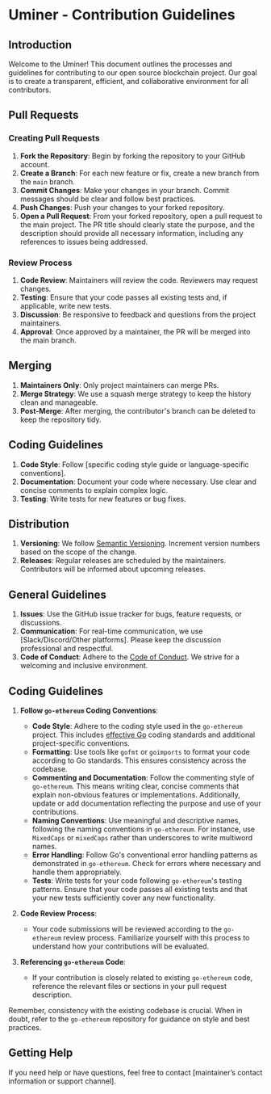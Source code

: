 # Uminer - Contribution Guidelines

## Introduction

Welcome to the Uminer! This document outlines the processes and guidelines for contributing to our open source blockchain project. Our goal is to create a transparent, efficient, and collaborative environment for all contributors.

## Pull Requests

### Creating Pull Requests

1. **Fork the Repository**: Begin by forking the repository to your GitHub account.
2. **Create a Branch**: For each new feature or fix, create a new branch from the `main` branch.
3. **Commit Changes**: Make your changes in your branch. Commit messages should be clear and follow best practices.
4. **Push Changes**: Push your changes to your forked repository.
5. **Open a Pull Request**: From your forked repository, open a pull request to the main project. The PR title should clearly state the purpose, and the description should provide all necessary information, including any references to issues being addressed.

### Review Process

1. **Code Review**: Maintainers will review the code. Reviewers may request changes.
2. **Testing**: Ensure that your code passes all existing tests and, if applicable, write new tests.
3. **Discussion**: Be responsive to feedback and questions from the project maintainers.
4. **Approval**: Once approved by a maintainer, the PR will be merged into the main branch.

## Merging

1. **Maintainers Only**: Only project maintainers can merge PRs.
2. **Merge Strategy**: We use a squash merge strategy to keep the history clean and manageable.
3. **Post-Merge**: After merging, the contributor's branch can be deleted to keep the repository tidy.

## Coding Guidelines

1. **Code Style**: Follow [specific coding style guide or language-specific conventions].
2. **Documentation**: Document your code where necessary. Use clear and concise comments to explain complex logic.
3. **Testing**: Write tests for new features or bug fixes.

## Distribution

1. **Versioning**: We follow [Semantic Versioning](https://semver.org/). Increment version numbers based on the scope of the change.
2. **Releases**: Regular releases are scheduled by the maintainers. Contributors will be informed about upcoming releases.

## General Guidelines

1. **Issues**: Use the GitHub issue tracker for bugs, feature requests, or discussions.
2. **Communication**: For real-time communication, we use [Slack/Discord/Other platforms]. Please keep the discussion professional and respectful.
3. **Code of Conduct**: Adhere to the [Code of Conduct](LINK_TO_CODE_OF_CONDUCT). We strive for a welcoming and inclusive environment.

## Coding Guidelines

1. **Follow `go-ethereum` Coding Conventions**:
   - **Code Style**: Adhere to the coding style used in the `go-ethereum` project. This includes [effective Go](https://golang.org/doc/effective_go) coding standards and additional project-specific conventions.
   - **Formatting**: Use tools like `gofmt` or `goimports` to format your code according to Go standards. This ensures consistency across the codebase.
   - **Commenting and Documentation**: Follow the commenting style of `go-ethereum`. This means writing clear, concise comments that explain non-obvious features or implementations. Additionally, update or add documentation reflecting the purpose and use of your contributions.
   - **Naming Conventions**: Use meaningful and descriptive names, following the naming conventions in `go-ethereum`. For instance, use `MixedCaps` or `mixedCaps` rather than underscores to write multiword names.
   - **Error Handling**: Follow Go's conventional error handling patterns as demonstrated in `go-ethereum`. Check for errors where necessary and handle them appropriately.
   - **Tests**: Write tests for your code following `go-ethereum`'s testing patterns. Ensure that your code passes all existing tests and that your new tests sufficiently cover any new functionality.

2. **Code Review Process**:
   - Your code submissions will be reviewed according to the `go-ethereum` review process. Familiarize yourself with this process to understand how your contributions will be evaluated.

3. **Referencing `go-ethereum` Code**:
   - If your contribution is closely related to existing `go-ethereum` code, reference the relevant files or sections in your pull request description.

Remember, consistency with the existing codebase is crucial. When in doubt, refer to the `go-ethereum` repository for guidance on style and best practices.


## Getting Help

If you need help or have questions, feel free to contact [maintainer’s contact information or support channel].
